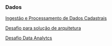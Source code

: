 ### Dados

[Ingestão e Processamento de Dados Cadastrais](https://gist.github.com/virgiliojr94/f8f5684e85351385336214946d378c6c)

[Desafio para solução de arquitetura](https://gist.github.com/virgiliojr94/9aa244d49dff4a7f2b7b3c68ce16ec64)

[Desafio Data Analytcs](https://gist.github.com/virgiliojr94/53cc04da65a7f6ca6d0401067c6b20e9)